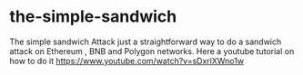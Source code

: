 # the-simple-sandwich

The simple sandwich Attack just a straightforward way to do a sandwich attack on Ethereum , BNB and Polygon networks.
Here a youtube tutorial on how to do it https://www.youtube.com/watch?v=sDxrlXWno1w
